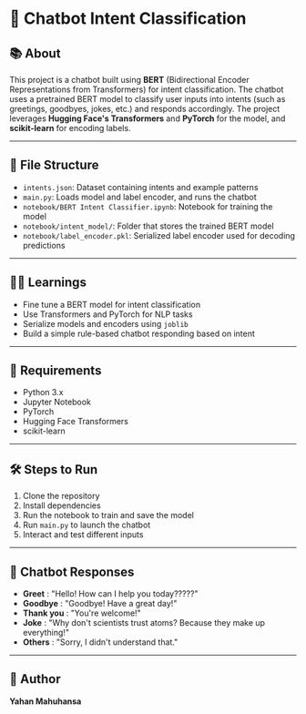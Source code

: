 # 🤖 Chatbot Intent Classification

## 📚 About

This project is a chatbot built using **BERT** (Bidirectional Encoder Representations from Transformers) for intent classification. The chatbot uses a pretrained BERT model to classify user inputs into intents (such as greetings, goodbyes, jokes, etc.) and responds accordingly. The project leverages **Hugging Face's Transformers** and **PyTorch** for the model, and **scikit-learn** for encoding labels.

---

## 📂 File Structure

- `intents.json`: Dataset containing intents and example patterns  
- `main.py`: Loads model and label encoder, and runs the chatbot  
- `notebook/BERT Intent Classifier.ipynb`: Notebook for training the model  
- `notebook/intent_model/`: Folder that stores the trained BERT model  
- `notebook/label_encoder.pkl`: Serialized label encoder used for decoding predictions

---

## 🧑‍💻 Learnings

- Fine tune a BERT model for intent classification  
- Use Transformers and PyTorch for NLP tasks  
- Serialize models and encoders using `joblib`  
- Build a simple rule-based chatbot responding based on intent

---

## 🧰 Requirements

- Python 3.x  
- Jupyter Notebook  
- PyTorch  
- Hugging Face Transformers  
- scikit-learn

---

## 🛠️ Steps to Run

1. Clone the repository  
2. Install dependencies  
3. Run the notebook to train and save the model  
4. Run `main.py` to launch the chatbot  
5. Interact and test different inputs

---

## 💬 Chatbot Responses

- **Greet** : "Hello! How can I help you today?????"  
- **Goodbye** : "Goodbye! Have a great day!"  
- **Thank you** : "You're welcome!"  
- **Joke** : "Why don't scientists trust atoms? Because they make up everything!"  
- **Others** : "Sorry, I didn't understand that."
  
---
## 📜 Author

**Yahan Mahuhansa**
